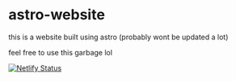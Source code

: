 # astro-website
this is a website built using astro (probably wont be updated a lot)

feel free to use this garbage lol

[![Netlify Status](https://api.netlify.com/api/v1/badges/ae0cc031-8385-45e5-a41b-061cdb337154/deploy-status)](https://app.netlify.com/sites/shorkblog/deploys)
